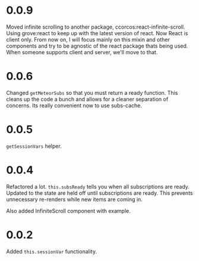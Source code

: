 # 0.0.9

Moved infinite scrolling to another package, ccorcos:react-infinite-scroll. Using grove:react to keep up with the latest version of react. Now React is client only. From now on, I will focus mainly on this mixin and other components and try to be agnostic of the react package thats being used. When someone supports client and server, we'll move to that.

# 0.0.6

Changed `getMeteorSubs` so that you must return a ready function. This cleans up the code a bunch and allows for a cleaner separation of concerns. Its really convenient now to use subs-cache.

# 0.0.5

`getSessionVars` helper.

# 0.0.4

Refactored a lot. `this.subsReady` tells you when all subscriptions are ready. Updated to the state are held off until subscriptions are ready. This prevents unnecessary re-renders while new items are coming in.

Also added InfiniteScroll component with example.


# 0.0.2

Added `this.sessionVar` functionality.